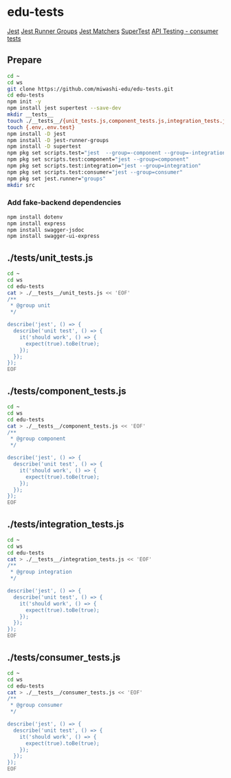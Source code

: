 # edu-tests
[Jest](https://jestjs.io/docs/getting-started)
[Jest Runner Groups](https://www.npmjs.com/package/jest-runner-groups)
[Jest Matchers](https://jestjs.io/docs/using-matchers)
[SuperTest](https://www.npmjs.com/package/supertest)
[API Testing - consumer tests](https://medium.com/@iamfaisalkhatri/api-testing-using-supertest-ea37522fa329)

## Prepare

```bash
cd ~
cd ws
git clone https://github.com/miwashi-edu/edu-tests.git
cd edu-tests
npm init -y
npm install jest supertest --save-dev
mkdir __tests__
touch ./__tests__/{unit_tests.js,component_tests.js,integration_tests.js,consumer_tests.js}
touch {.env,.env.test}
npm install -D jest
npm install -D jest-runner-groups
npm install -D supertest
npm pkg set scripts.test="jest  --group=-component --group=-integration --group=-consumer"
npm pkg set scripts.test:component="jest --group=component"
npm pkg set scripts.test:integration="jest --group=integration"
npm pkg set scripts.test:consumer="jest --group=consumer"
npm pkg set jest.runner="groups"
mkdir src
```

### Add fake-backend dependencies

```bash
npm install dotenv
npm install express
npm install swagger-jsdoc
npm install swagger-ui-express
```

## ./__tests__/unit_tests.js

```bash
cd ~
cd ws
cd edu-tests
cat > ./__tests__/unit_tests.js << 'EOF'
/**
 * @group unit
 */

describe('jest', () => {
  describe('unit test', () => {
    it('should work', () => {
      expect(true).toBe(true);
    });
  });
});
EOF
```

## ./__tests__/component_tests.js

```bash
cd ~
cd ws
cd edu-tests
cat > ./__tests__/component_tests.js << 'EOF'
/**
 * @group component
 */

describe('jest', () => {
  describe('unit test', () => {
    it('should work', () => {
      expect(true).toBe(true);
    });
  });
});
EOF
```

## ./__tests__/integration_tests.js

```bash
cd ~
cd ws
cd edu-tests
cat > ./__tests__/integration_tests.js << 'EOF'
/**
 * @group integration
 */

describe('jest', () => {
  describe('unit test', () => {
    it('should work', () => {
      expect(true).toBe(true);
    });
  });
});
EOF
```

## ./__tests__/consumer_tests.js

```bash
cd ~
cd ws
cd edu-tests
cat > ./__tests__/consumer_tests.js << 'EOF'
/**
 * @group consumer
 */

describe('jest', () => {
  describe('unit test', () => {
    it('should work', () => {
      expect(true).toBe(true);
    });
  });
});
EOF
```

